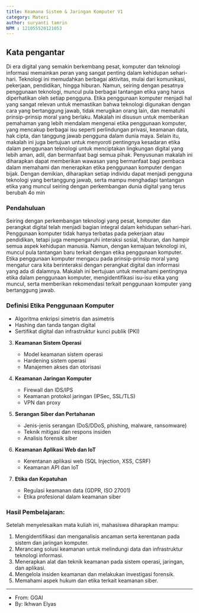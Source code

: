 ```yaml
---
title: Keamana Sistem & Jaringan Komputer V1
category: Materi
author: suryanti tamrin
NPM : 121055520121053
---
```


## Kata pengantar

Di era digital yang semakin berkembang pesat, komputer dan teknologi informasi memainkan peran yang sangat penting dalam kehidupan sehari-hari. Teknologi ini memudahkan berbagai aktivitas, mulai dari komunikasi, pekerjaan, pendidikan, hingga hiburan. Namun, seiring dengan pesatnya penggunaan teknologi, muncul pula berbagai tantangan etika yang harus diperhatikan oleh setiap pengguna. Etika penggunaan komputer menjadi hal yang sangat relevan untuk memastikan bahwa teknologi digunakan dengan cara yang bertanggung jawab, tidak merugikan orang lain, dan mematuhi prinsip-prinsip moral yang berlaku.
Makalah ini disusun untuk memberikan pemahaman yang lebih mendalam mengenai etika penggunaan komputer, yang mencakup berbagai isu seperti perlindungan privasi, keamanan data, hak cipta, dan tanggung jawab pengguna dalam dunia maya. Selain itu, makalah ini juga bertujuan untuk menyoroti pentingnya kesadaran etika dalam penggunaan teknologi untuk menciptakan lingkungan digital yang lebih aman, adil, dan bermanfaat bagi semua pihak.
Penyusunan makalah ini diharapkan dapat memberikan wawasan yang bermanfaat bagi pembaca dalam memahami dan menerapkan etika penggunaan komputer dengan bijak. Dengan demikian, diharapkan setiap individu dapat menjadi pengguna teknologi yang bertanggung jawab, serta mampu menghadapi tantangan etika yang muncul seiring dengan perkembangan dunia digital yang terus berubah 4o min


### Pendahuluan

Seiring dengan perkembangan teknologi yang pesat, komputer dan perangkat digital telah menjadi bagian integral dalam kehidupan sehari-hari. Penggunaan komputer tidak hanya terbatas pada pekerjaan atau pendidikan, tetapi juga mempengaruhi interaksi sosial, hiburan, dan hampir semua aspek kehidupan manusia. Namun, dengan kemajuan teknologi ini, muncul pula tantangan baru terkait dengan etika penggunaan komputer. Etika penggunaan komputer mengacu pada prinsip-prinsip moral yang mengatur cara kita berinteraksi dengan perangkat digital dan informasi yang ada di dalamnya. Makalah ini bertujuan untuk memahami pentingnya etika dalam penggunaan komputer, mengidentifikasi isu-isu etika yang muncul, serta memberikan rekomendasi terkait penggunaan komputer yang bertanggung jawab.

### Definisi Etika Penggunaan Komputer
   - Algoritma enkripsi simetris dan asimetris  
   - Hashing dan tanda tangan digital  
   - Sertifikat digital dan infrastruktur kunci publik (PKI)  

3. **Keamanan Sistem Operasi**
   - Model keamanan sistem operasi  
   - Hardening sistem operasi  
   - Manajemen akses dan otorisasi  

4. **Keamanan Jaringan Komputer**
   - Firewall dan IDS/IPS  
   - Keamanan protokol jaringan (IPSec, SSL/TLS)  
   - VPN dan proxy  

5. **Serangan Siber dan Pertahanan**
   - Jenis-jenis serangan (DoS/DDoS, phishing, malware, ransomware)  
   - Teknik mitigasi dan respons insiden  
   - Analisis forensik siber  

6. **Keamanan Aplikasi Web dan IoT**
   - Kerentanan aplikasi web (SQL Injection, XSS, CSRF)  
   - Keamanan API dan IoT  

7. **Etika dan Kepatuhan**
   - Regulasi keamanan data (GDPR, ISO 27001)  
   - Etika profesional dalam keamanan siber  

### Hasil Pembelajaran:
Setelah menyelesaikan mata kuliah ini, mahasiswa diharapkan mampu:
1. Mengidentifikasi dan menganalisis ancaman serta kerentanan pada sistem dan jaringan komputer.  
2. Merancang solusi keamanan untuk melindungi data dan infrastruktur teknologi informasi.  
3. Menerapkan alat dan teknik keamanan pada sistem operasi, jaringan, dan aplikasi.  
4. Mengelola insiden keamanan dan melakukan investigasi forensik.  
5. Memahami aspek hukum dan etika terkait keamanan siber. 

---
- From: GGAI
- By: Ikhwan Elyas
